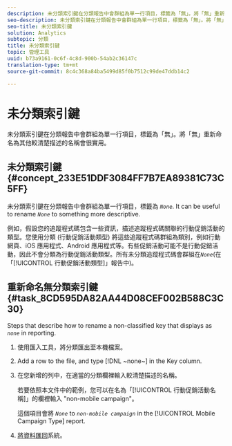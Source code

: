 ```yaml
---
description: 未分類索引鍵在分類報告中會群組為單一行項目，標籤為「無」。將「無」重新命名為其他較清楚描述的名稱會很實用。
seo-description: 未分類索引鍵在分類報告中會群組為單一行項目，標籤為「無」。將「無」重新命名為其他較清楚描述的名稱會很實用。
seo-title: 未分類索引鍵
solution: Analytics
subtopic: 分類
title: 未分類索引鍵
topic: 管理工具
uuid: b73a9161-0c6f-4c8d-900b-54ab2c36147c
translation-type: tm+mt
source-git-commit: 8c4c368a84ba5499d85f0b7512c99de47ddb14c2

---
```



# 未分類索引鍵

未分類索引鍵在分類報告中會群組為單一行項目，標籤為「無」。將「無」重新命名為其他較清楚描述的名稱會很實用。

## 未分類索引鍵 {#concept_233E51DDF3084FF7B7EA89381C73C5FF}

未分類索引鍵在分類報告中會群組為單一行項目，標籤為 *`None`*. It can be useful to rename *`None`* to something more descriptive.

例如，假設您的追蹤程式碼包含一些資訊，描述追蹤程式碼關聯的行動促銷活動的類型。您使用分類 (行動促銷活動類型) 將這些追蹤程式碼群組為類別，例如行動網頁、iOS 應用程式、Android 應用程式等。有些促銷活動可能不是行動促銷活動，因此不會分類為行動促銷活動類型。所有未分類追蹤程式碼會群組在&#x200B;*`None`*(在「[!UICONTROL 行動促銷活動類型]」報告中)。

## 重新命名無分類索引鍵 {#task_8CD595DA82AA44D08CEF002B588C3C30}

<!-- 

t_rename_classification_none.xml

 -->

Steps that describe how to rename a non-classified key that displays as *`none`* in reporting.

1. 使用匯入工具，將分類匯出至本機檔案。
1. Add a row to the file, and type [!DNL ~none~] in the Key column.
1. 在您新增的列中，在適當的分類欄裡輸入較清楚描述的名稱。

   若要依照本文件中的範例，您可以在名為「[!UICONTROL 行動促銷活動名稱]」的欄裡輸入 "non-mobile campaign"。

   這個項目會將 *`None`* to *`non-mobile campaign`* in the [!UICONTROL Mobile Campaign Type] report.
1. [將資料匯回](/help/components/c-classifications2/c-classifications-importer/import-file.md)系統。
